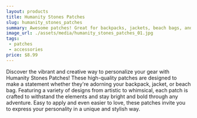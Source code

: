 ```yaml
---
layout: products
title: Humanity Stones Patches
slug: humanity_stones_patches
summary: Awesome patches! Great for backpacks, jackets, beach bags, and more!
image_url: ./assets/media/humanity_stones_patches_01.jpg
tags:
 - patches
 - accessories
price: $8.99
---
```

Discover the vibrant and creative way to personalize your gear with Humanity Stones Patches! These high-quality patches are designed to make a statement whether they're adorning your backpack, jacket, or beach bag. Featuring a variety of designs from artistic to whimsical, each patch is crafted to withstand the elements and stay bright and bold through any adventure. Easy to apply and even easier to love, these patches invite you to express your personality in a unique and stylish way.